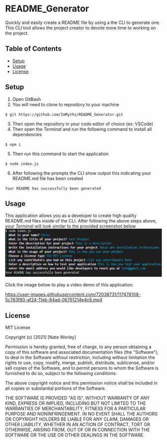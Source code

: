 # README_Generator
Quickly and easily create a README file by using a the CLI to generate one. This CLI tool allows the project creator to devote more time to working on the project.
## Table of Contents
* [Setup](#setup)
* [Usage](#usage)
* [License](#license)
## Setup
1. Open GitBash
2. You will need to clone to repository to your machine

  `$ git https://github.com/ImMythz/README_Generator.git`
  
3. Then open the repository in your code editor of choice (ex: VSCode)
4. Then open the <i>Terminal</i> and run the following command to install all dependencies

  `$ npm i`
  
5. Then run this command to start the application

  `$ node index.js`
  
6. After following the prompts the CLI show output this indicating your README.md file has been created

  `Your README has successfully been generated`

## Usage
This application allows you as a developer to create high quality README.md files inside of the CLI. After following the above steps above, your <i>Terminal</i> will look similar to the provided screenshot below 
<img src='assets\images\README Terminal Questions.png' alt='README CLI Screenshot'>

Click the image below to play a video demo of this application:

https://user-images.githubusercontent.com/72038731/117478108-5c783f80-af24-11eb-84ad-06761214e4c6.mp4

## License
MIT License

Copyright (c) [2021] [Nate Worley]

Permission is hereby granted, free of charge, to any person obtaining a copy
of this software and associated documentation files (the "Software"), to deal
in the Software without restriction, including without limitation the rights
to use, copy, modify, merge, publish, distribute, sublicense, and/or sell
copies of the Software, and to permit persons to whom the Software is
furnished to do so, subject to the following conditions:

The above copyright notice and this permission notice shall be included in all
copies or substantial portions of the Software.

THE SOFTWARE IS PROVIDED "AS IS", WITHOUT WARRANTY OF ANY KIND, EXPRESS OR
IMPLIED, INCLUDING BUT NOT LIMITED TO THE WARRANTIES OF MERCHANTABILITY,
FITNESS FOR A PARTICULAR PURPOSE AND NONINFRINGEMENT. IN NO EVENT SHALL THE
AUTHORS OR COPYRIGHT HOLDERS BE LIABLE FOR ANY CLAIM, DAMAGES OR OTHER
LIABILITY, WHETHER IN AN ACTION OF CONTRACT, TORT OR OTHERWISE, ARISING FROM,
OUT OF OR IN CONNECTION WITH THE SOFTWARE OR THE USE OR OTHER DEALINGS IN THE
SOFTWARE.


